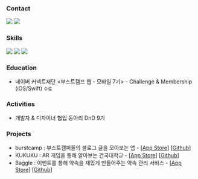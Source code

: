 ### Contact
<p>
  <a href="https://malchafrappuccino.tistory.com/" target="_blank"><img src="https://img.shields.io/badge/Blog-brightgreen?style=flat-square&logo=GitHub%20Sponsors&logoColor=white"/></a>
  <a href="mailto:youtaktak@gmail.com" target="_blank"><img src="https://img.shields.io/badge/youtaktak@gmail.com-EA4335?style=flat-square&logo=Gmail&logoColor=white"/></a>
</p>

### Skills
<p>
  <img src="https://img.shields.io/badge/iOS-000000?style=flat-square&logo=iOS&logoColor=white"/>
  <img src="https://img.shields.io/badge/Swift-F05138?style=flat-square&logo=Swift&logoColor=white"/>
  <img src="https://img.shields.io/badge/SwiftUI-0D0D0D?style=flat&logo=swift&logoColor=blue"/>
</p>




### Education
- 네이버 커넥트재단 <부스트캠프 웹・모바일 7기> - Challenge & Membership (iOS/Swift) `수료`

### Activities
- 개발자 & 디자이너 협업 동아리 DnD 9기

### Projects
- burstcamp : 부스트캠퍼들의 블로그 글을 모아보는 앱 - [[App Store](https://apps.apple.com/kr/app/burstcamp/id6444737479)] [[Github](https://github.com/boostcampwm-2022/iOS09-burstcamp)]
- KUKUKU : AR 게임을 통해 알아보는 건국대학교 - [[App Store](https://apps.apple.com/kr/app/kukuku/id6446134221)]  [[Github](https://github.com/konkuk-tak/kukuku)]
- Baggle : 이벤트를 통해 약속을 재밌게 만들어주는 약속 관리 서비스 - [[App Store](https://apps.apple.com/us/app/baggle/id6461166641)] [[Github](https://github.com/dnd-side-project/dnd-9th-2-ios)]
